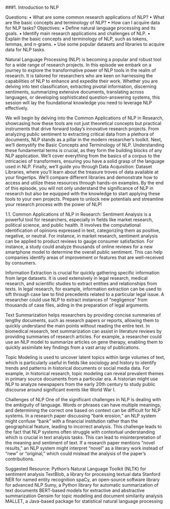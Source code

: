 
###1.	Introduction to NLP

Questions:
•	What are some common research applications of NLP?
•	What are the basic concepts and terminology of NLP?
•	How can I acquire data for NLP tasks?
Objectives:
•	Define natural language processing and its goals.
•	Identify main research applications and challenges of NLP.
•	Explain the basic concepts and terminology of NLP, such as tokens, lemmas, and n-grams.
•	Use some popular datasets and libraries to acquire data for NLP tasks.



Natural Language Processing (NLP) is becoming a popular and robust tool for a wide range of research projects. In this episode we embark on a journey to explore the transformative power of NLP tools in the realm of research. It is tailored for researchers who are keen on harnessing the capabilities of NLP to enhance and expedite their work. Whether you are delving into text classification, extracting pivotal information, discerning sentiments, summarizing extensive documents, translating across languages, or developing sophisticated question-answering systems, this session will lay the foundational knowledge you need to leverage NLP effectively.

We will begin by delving into the Common Applications of NLP in Research, showcasing how these tools are not just theoretical concepts but practical instruments that drive forward today’s innovative research projects. From analyzing public sentiment to extracting critical data from a plethora of documents, NLP stands as a pillar in the modern researcher’s toolkit. Next, we’ll demystify the Basic Concepts and Terminology of NLP. Understanding these fundamental terms is crucial, as they form the building blocks of any NLP application. We’ll cover everything from the basics of a corpus to the intricacies of transformers, ensuring you have a solid grasp of the language used in NLP. Finally, we’ll guide you through Data Acquisition: Dataset Libraries, where you’ll learn about the treasure troves of data available at your fingertips. We’ll compare different libraries and demonstrate how to access and utilize these resources through hands-on examples. By the end of this episode, you will not only understand the significance of NLP in research but also be equipped with the knowledge to start applying these tools to your own projects. Prepare to unlock new potentials and streamline your research process with the power of NLP!

1.1.	Common Applications of NLP in Research:
Sentiment Analysis is a powerful tool for researchers, especially in fields like market research, political science, and public health. It involves the computational identification of opinions expressed in text, categorizing them as positive, negative, or neutral. For instance, in market research, sentiment analysis can be applied to product reviews to gauge consumer satisfaction. For instance, a study could analyze thousands of online reviews for a new smartphone model to determine the overall public sentiment. This can help companies identify areas of improvement or features that are well-received by consumers.

Information Extraction is crucial for quickly gathering specific information from large datasets. It is used extensively in legal research, medical research, and scientific studies to extract entities and relationships from texts. In legal research, for example, information extraction can be used to sift through case law to find precedents related to a particular legal issue. A researcher could use NLP to extract instances of “negligence” from thousands of case files, aiding in the preparation of legal arguments.

Text Summarization helps researchers by providing concise summaries of lengthy documents, such as research papers or reports, allowing them to quickly understand the main points without reading the entire text. In biomedical research, text summarization can assist in literature reviews by providing summaries of research articles. For example, a researcher could use an NLP model to summarize articles on gene therapy, enabling them to quickly assimilate key findings from a vast array of publications.

Topic Modeling is used to uncover latent topics within large volumes of text, which is particularly useful in fields like sociology and history to identify trends and patterns in historical documents or social media data. For example, in historical research, topic modeling can reveal prevalent themes in primary source documents from a particular era. A historian might use NLP to analyze newspapers from the early 20th century to study public discourse around significant events like World War I.

Challenges of NLP
One of the significant challenges in NLP is dealing with the ambiguity of language. Words or phrases can have multiple meanings, and determining the correct one based on context can be difficult for NLP systems. In a research paper discussing “bank erosion,” an NLP system might confuse “bank” with a financial institution rather than the geographical feature, leading to incorrect analysis. 
This challenge leads to the fact that NLP systems often struggle with contextual understanding which is crucial in text analysis tasks. This can lead to misinterpretation of the meaning and sentiment of text. If a research paper mentions “novel results,” an NLP system might interpret “novel” as a literary work instead of “new” or “original,” which could mislead the analysis of the paper’s contributions.

Suggested Resource:
Python’s Natural Language Toolkit (NLTK) for sentiment analysis
TextBlob, a library for processing textual data
Stanford NER for named entity recognition
spaCy, an open-source software library for advanced NLP
Sumy, a Python library for automatic summarization of text documents
BERT-based models for extractive and abstractive summarization
Gensim for topic modeling and document similarity analysis
MALLET, a Java-based package for statistical natural language processing
